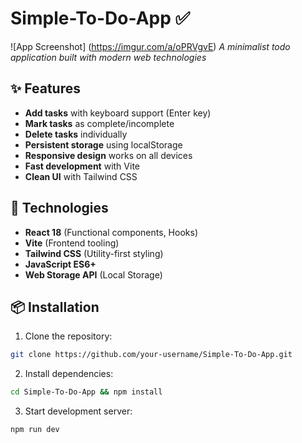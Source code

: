 # Simple-To-Do-App ✅

![App Screenshot] (https://imgur.com/a/oPRVgvE)
*A minimalist todo application built with modern web technologies*

## ✨ Features
- **Add tasks** with keyboard support (Enter key)
- **Mark tasks** as complete/incomplete
- **Delete tasks** individually
- **Persistent storage** using localStorage
- **Responsive design** works on all devices
- **Fast development** with Vite
- **Clean UI** with Tailwind CSS

## 🚀 Technologies  
- **React 18** (Functional components, Hooks)  
- **Vite** (Frontend tooling)  
- **Tailwind CSS** (Utility-first styling)  
- **JavaScript ES6+**  
- **Web Storage API** (Local Storage)

## 📦 Installation
1. Clone the repository:
```bash
git clone https://github.com/your-username/Simple-To-Do-App.git
```

2. Install dependencies:
```bash
cd Simple-To-Do-App && npm install
```

3. Start development server:
```bash
npm run dev
```
